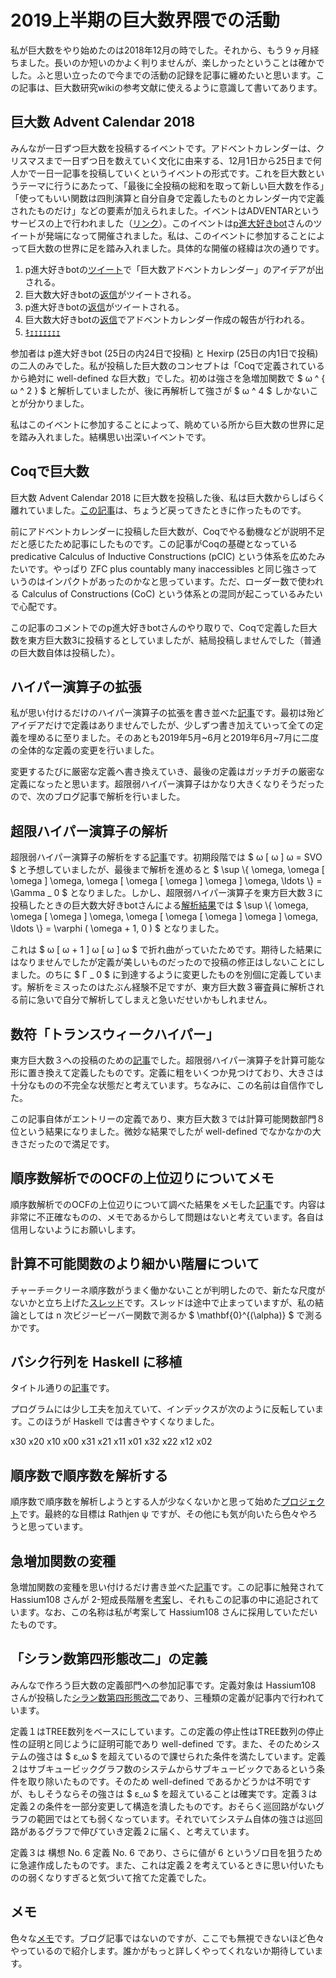 # 2019上半期の巨大数界隈での活動

私が巨大数をやり始めたのは2018年12月の時でした。それから、もう９ヶ月経ちました。長いのか短いのかよく判りませんが、楽しかったということは確かでした。ふと思い立ったので今までの活動の記録を記事に纏めたいと思います。この記事は、巨大数研究wikiの参考文献に使えるように意識して書いてあります。

## 巨大数 Advent Calendar 2018

みんなが一日ずつ巨大数を投稿するイベントです。アドベントカレンダーは、クリスマスまで一日ずつ日を数えていく文化に由来する、12月1日から25日まで何人かで一日一記事を投稿していくというイベントの形式です。これを巨大数というテーマに行うにあたって、「最後に全投稿の総和を取って新しい巨大数を作る」「使ってもいい関数は四則演算と自分自身で定義したものとカレンダー内で定義されたものだけ」などの要素が加えられました。イベントはADVENTARというサービスの上で行われました（[リンク](https://adventar.org/calendars/3314)）。このイベントは[p進大好きbot](https://twitter.com/non_archimedean)さんのツイートが発端になって開催されました。私は、このイベントに参加することによって巨大数の世界に足を踏み入れました。具体的な開催の経緯は次の通りです。

1. p進大好きbotの[ツイート](https://twitter.com/non_archimedean/status/1060365003297972224)で「巨大数アドベントカレンダー」のアイデアが出される。
1. 巨大数大好きbotの[返信](https://twitter.com/GoogologyBot/status/1060375254814478342)がツイートされる。
1. p進大好きbotの[返信](https://twitter.com/non_archimedean/status/1060385460059402240)がツイートされる。
1. 巨大数大好きbotの[返信](https://twitter.com/GoogologyBot/status/1060386621613199360)でアドベントカレンダー作成の報告が行われる。
1. [ｷｪｪｪｪｪｪｪ](https://twitter.com/non_archimedean/status/1060412474481008642)

参加者は p進大好きbot (25日の内24日で投稿) と Hexirp (25日の内1日で投稿) の二人のみでした。私が投稿した巨大数のコンセプトは「Coqで定義されているから絶対に well-defined な巨大数」でした。初めは強さを急増加関数で $ ω ^ { ω ^ 2 } $ と解析していましたが、後に再解析して強さが $ ω ^ 4 $ しかないことが分かりました。

私はこのイベントに参加することによって、眺めている所から巨大数の世界に足を踏み入れました。結構思い出深いイベントです。

## Coqで巨大数

巨大数 Advent Calendar 2018 に巨大数を投稿した後、私は巨大数からしばらく離れていました。[この記事](https://googology.wikia.org/ja/wiki/%E3%83%A6%E3%83%BC%E3%82%B6%E3%83%BC%E3%83%96%E3%83%AD%E3%82%B0:Hexirp/Coq%E3%81%A7%E5%B7%A8%E5%A4%A7%E6%95%B0)は、ちょうど戻ってきたときに作ったものです。

前にアドベントカレンダーに投稿した巨大数が、Coqでやる動機などが説明不足だと感じたため記事にしたものです。この記事がCoqの基礎となっている predicative Calculus of Inductive Constructions (pCIC) という体系を広めたみたいです。やっぱり ZFC plus countably many inaccessibles と同じ強さっていうのはインパクトがあったのかなと思っています。ただ、ローダー数で使われる Calculus of Constructions (CoC) という体系との混同が起こっているみたいで心配です。

この記事のコメントでのp進大好きbotさんのやり取りで、Coqで定義した巨大数を東方巨大数3に投稿するとしていましたが、結局投稿しませんでした（普通の巨大数自体は投稿した）。

## ハイパー演算子の拡張

私が思い付けるだけのハイパー演算子の拡張を書き並べた[記事](https://googology.wikia.org/ja/wiki/%E3%83%A6%E3%83%BC%E3%82%B6%E3%83%BC%E3%83%96%E3%83%AD%E3%82%B0:Hexirp/%E3%83%8F%E3%82%A4%E3%83%91%E3%83%BC%E6%BC%94%E7%AE%97%E5%AD%90%E3%81%AE%E6%8B%A1%E5%BC%B5)です。最初は殆どアイデアだけで定義はありませんでしたが、少しずつ書き加えていって全ての定義を埋めるに至りました。そのあとも2019年5月~6月と2019年6月~7月に二度の全体的な定義の変更を行いました。

変更するたびに厳密な定義へ書き換えていき、最後の定義はガッチガチの厳密な定義になったと思います。超限弱ハイパー演算子はかなり大きくなりそうだったので、次のブログ記事で解析を行いました。

## 超限ハイパー演算子の解析

超限弱ハイパー演算子の解析をする[記事](https://googology.wikia.org/ja/wiki/%E3%83%A6%E3%83%BC%E3%82%B6%E3%83%BC%E3%83%96%E3%83%AD%E3%82%B0:Hexirp/%E8%B6%85%E9%99%90%E3%83%8F%E3%82%A4%E3%83%91%E3%83%BC%E6%BC%94%E7%AE%97%E5%AD%90%E3%81%AE%E8%A7%A3%E6%9E%90)です。初期段階では $ ω [ ω ] ω = SVO $ と予想していましたが、最後まで解析を進めると $ \\sup \\{ \\omega, \\omega [ \\omega ] \\omega, \\omega [ \\omega [ \\omega ] \\omega ] \\omega, \\ldots \\} = \\Gamma _ 0 $ となりました。しかし、超限弱ハイパー演算子を東方巨大数３に投稿したときの巨大数大好きbotさんによる[解析結果](https://docs.google.com/spreadsheets/d/13dF_JysGD8shMOTYL3KfsFmcKOMNXp7hyfgjVbQZm6I/edit#gid=206312705)では $ \\sup \\{ \\omega, \\omega [ \\omega ] \\omega, \\omega [ \\omega [ \\omega ] \\omega ] \\omega, \\ldots \\} = \\varphi ( \\omega + 1, 0 ) $ となりました。

これは $ ω [ ω + 1 ] ω [ ω ] ω $ で折れ曲がっていたためです。期待した結果にはなりませんでしたが定義が美しいものだったので投稿の修正はしないことにしました。のちに $ Γ _ 0 $ に到達するように変更したものを別個に定義しています。解析をミスったのはたぶん経験不足ですが、東方巨大数３審査員に解析される前に急いで自分で解析してしまえと急いだせいかもしれません。

## 数符「トランスウィークハイパー」

東方巨大数３への投稿のための[記事](https://googology.wikia.org/ja/wiki/%E3%83%A6%E3%83%BC%E3%82%B6%E3%83%BC%E3%83%96%E3%83%AD%E3%82%B0:Hexirp/%E6%95%B0%E7%AC%A6%E3%80%8C%E3%83%88%E3%83%A9%E3%83%B3%E3%82%B9%E3%82%A6%E3%82%A3%E3%83%BC%E3%82%AF%E3%83%8F%E3%82%A4%E3%83%91%E3%83%BC%E3%80%8D)でした。超限弱ハイパー演算子を計算可能な形に置き換えて定義したものです。定義に粗をいくつか見つけており、大きさは十分なものの不完全な状態だと考えています。ちなみに、この名前は自信作でした。

この記事自体がエントリーの定義であり、東方巨大数３では計算可能関数部門８位という結果になりました。微妙な結果でしたが well-defined でなかなかの大きさだったので満足です。

## 順序数解析でのOCFの上位辺りについてメモ

順序数解析でのOCFの上位辺りについて調べた結果をメモした[記事](https://googology.wikia.org/ja/wiki/%E3%83%A6%E3%83%BC%E3%82%B6%E3%83%BC%E3%83%96%E3%83%AD%E3%82%B0:Hexirp/%E9%A0%86%E5%BA%8F%E6%95%B0%E8%A7%A3%E6%9E%90%E3%81%A7%E3%81%AEOCF%E3%81%AE%E4%B8%8A%E4%BD%8D%E8%BE%BA%E3%82%8A%E3%81%AB%E3%81%A4%E3%81%84%E3%81%A6%E3%83%A1%E3%83%A2)です。内容は非常に不正確なものの、メモであるからして問題はないと考えています。各自は信用しないようにお願いします。

## 計算不可能関数のより細かい階層について

チャーチ＝クリーネ順序数がうまく働かないことが判明したので、新たな尺度がないかと立ち上げた[スレッド](https://googology.wikia.org/ja/wiki/%E3%82%B9%E3%83%AC%E3%83%83%E3%83%89:3876)です。スレッドは途中で止まっていますが、私の結論としては n 次ビジービーバー関数で測るか $ \\mathbf{0}^{(\\alpha)} $ で測るかです。

## バシク行列を Haskell に移植

タイトル通りの[記事](https://googology.wikia.org/ja/wiki/%E3%83%A6%E3%83%BC%E3%82%B6%E3%83%BC%E3%83%96%E3%83%AD%E3%82%B0:Hexirp/%E3%83%90%E3%82%B7%E3%82%AF%E8%A1%8C%E5%88%97%E3%82%92_Haskell_%E3%81%AB%E7%A7%BB%E6%A4%8D)です。

プログラムには少し工夫を加えていて、インデックスが次のように反転しています。このほうが Haskell では書きやすくなりました。

  x30 x20 x10 x00
  x31 x21 x11 x01
  x32 x22 x12 x02

## 順序数で順序数を解析する

順序数で順序数を解析しようとする人が少なくないかと思って始めた[プロジェクト](https://googology.wikia.org/ja/wiki/%E3%83%A6%E3%83%BC%E3%82%B6%E3%83%BC%E3%83%96%E3%83%AD%E3%82%B0:Hexirp/%E9%A0%86%E5%BA%8F%E6%95%B0%E3%81%A7%E9%A0%86%E5%BA%8F%E6%95%B0%E3%82%92%E8%A7%A3%E6%9E%90%E3%81%99%E3%82%8B)です。最終的な目標は Rathjen ψ ですが、その他にも気が向いたら色々やろうと思っています。

## 急増加関数の変種

急増加関数の変種を思い付けるだけ書き並べた[記事](https://googology.wikia.org/ja/wiki/%E3%83%A6%E3%83%BC%E3%82%B6%E3%83%BC%E3%83%96%E3%83%AD%E3%82%B0:Hexirp/%E6%80%A5%E5%A2%97%E5%8A%A0%E9%96%A2%E6%95%B0%E3%81%AE%E5%A4%89%E7%A8%AE)です。この記事に触発されて Hassium108 さんが 2-短成長階層を[考案](https://twitter.com/1Hassium/status/1151038370312871936)し、それもこの記事の中に追記されています。なお、この名称は私が考案して Hassium108 さんに採用していただいたものです。

## 「シラン数第四形態改二」の定義

みんなで作ろう巨大数の定義部門への参加記事です。定義対象は Hassium108 さんが投稿した[シラン数第四形態改二](https://twitter.com/1Hassium/status/1152881969652359168)であり、三種類の定義が記事内で行われています。

定義１はTREE数列をベースにしています。この定義の停止性はTREE数列の停止性の証明と同じように証明可能であり well-defined です。また、そのためシステムの強さは $ ε\_ω $ を超えているので課せられた条件を満たしています。定義２はサブキュービックグラフ数のシステムからサブキュービックであるという条件を取り除いたものです。そのため well-defined であるかどうかは不明ですが、もしそうならその強さは $ ε\_ω $ を超えていることは確実です。定義３は定義２の条件を一部分変更して構造を潰したものです。おそらく巡回路がないグラフの範囲ではとても弱くなっています。それでいてシステム自体の強さは巡回路があるグラフで伸びていき定義２に届く、と考えています。

定義３は 構想 No. 6 定義 No. 6 であり、さらに値が 6 というゾロ目を狙うために急遽作成したものです。また、これは定義２を考えているときに思い付いたものの弱くなりすぎると気づいて捨てた定義でした。

## メモ

色々な[メモ](https://googology.wikia.org/ja/wiki/%E3%83%A6%E3%83%BC%E3%82%B6%E3%83%BC:Hexirp/%E3%83%A1%E3%83%A2)です。ブログ記事ではないのですが、ここでも無視できないほど色々やっているので紹介します。誰かがもっと詳しくやってくれないか期待しています。
